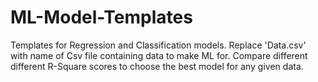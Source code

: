 # ML-Model-Templates
Templates for Regression and Classification models.
Replace 'Data.csv' with name of Csv file containing data to make ML for. 
Compare different different R-Square scores to choose the best model for any given data.
